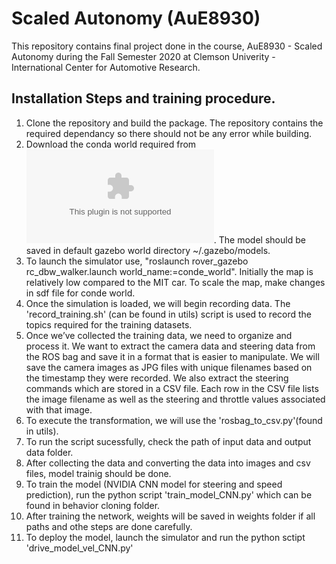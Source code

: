 # Scaled Autonomy (AuE8930)
This repository contains final project done in the course, AuE8930 - Scaled Autonomy during the Fall Semester 2020 at Clemson Univerity - International Center for Automotive Research.

## Installation Steps and training procedure.

1. Clone the repository and build the package. The repository contains the required dependancy so there should not be any error while building.
2. Download the conda world required from ![here](https://s3-us-west-2.amazonaws.com/selbystorage/wp-content/uploads/2017/July/conde_world.zip). The model should be saved in default gazebo world directory ~/.gazebo/models.
3. To launch the simulator use, "roslaunch rover_gazebo rc_dbw_walker.launch world_name:=conde_world". Initially the map is relatively low compared to the MIT car. To scale the map, make changes in sdf file for conde world.
4. Once the simulation is loaded, we will begin recording data. The 'record_training.sh' (can be found in utils) script is used to record the topics required for the training datasets.
5. Once we’ve collected the training data, we need to organize and process it. We want to extract the camera data and steering data from the ROS bag and save it in a format that is easier to manipulate. We will save the camera images as JPG files with unique filenames based on the timestamp they were recorded. We also extract the steering commands which are stored in a CSV file. Each row in the CSV file lists the image filename as well as the steering and throttle values associated with that image.
6. To execute the transformation, we will use the 'rosbag_to_csv.py'(found in utils).
7. To run the script sucessfully, check the path of input data and output data folder.
8. After collecting the data and converting the data into images and csv files, model trainig should be done. 
9. To train the model (NVIDIA CNN model for steering and speed prediction), run the python script 'train_model_CNN.py' which can be found in behavior cloning folder. 
10. After training the network, weights will be saved in weights folder if all paths and othe steps are done carefully.
11. To deploy the model, launch the simulator and run the python sctipt 'drive_model_vel_CNN.py'
 
